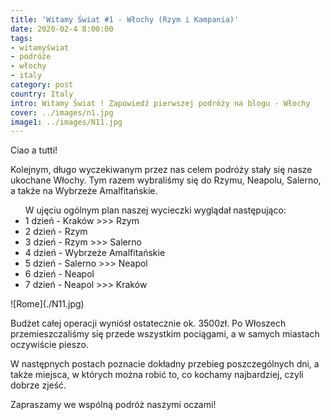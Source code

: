```yaml
---
title: 'Witamy Świat #1 - Włochy (Rzym i Kampania)'
date: 2020-02-4 8:00:00
tags:
- witamyświat
- podróże 
- włochy
- italy
category: post
country: Italy
intro: Witamy Świat ! Zapowiedź pierwszej podróży na blogu - Włochy
cover: ../images/n1.jpg
image1: ../images/N11.jpg
---
```

<p>
  Ciao a tutti!

  Kolejnym, długo wyczekiwanym przez nas celem podróży stały się nasze ukochane Włochy. Tym razem wybraliśmy się do Rzymu, Neapolu, Salerno, a także na Wybrzeże Amalfitańskie. 
<p>

<div class='flex'>
<ul class='box'>W ujęciu ogólnym plan naszej wycieczki wyglądał następująco:
  <li>1 dzień - Kraków >>> Rzym</li>

  <li>2 dzień - Rzym</li>

  <li>3 dzień - Rzym >>> Salerno</li>

  <li>4 dzień - Wybrzeże Amalfitańskie</li>

  <li>5 dzień - Salerno >>> Neapol</li>

  <li>6 dzień - Neapol</li>

  <li>7 dzień - Neapol >>> Kraków</li>
</ul>
![Rome](./N11.jpg)
<!-- <div class='image1 box'><img src="/static/posts-images/N11.jpg" alt=''/></div> -->
</div>

<p>
  Budżet całej operacji wyniósł ostatecznie ok. 3500zł. Po Włoszech przemieszczaliśmy się przede wszystkim pociągami, a w samych miastach oczywiście pieszo. 

  W następnych postach poznacie dokładny przebieg poszczególnych dni, a także miejsca, w których można robić to, co kochamy najbardziej, czyli dobrze zjeść.

  Zapraszamy we wspólną podróż naszymi oczami! 
</p>


